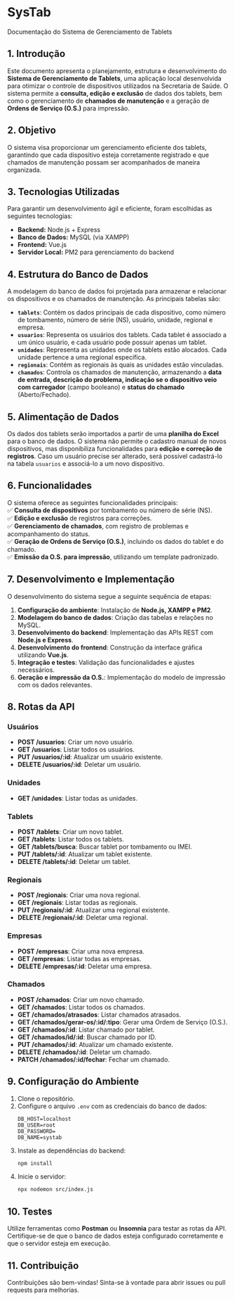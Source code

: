 # SysTab

Documentação do Sistema de Gerenciamento de Tablets

## **1. Introdução**

Este documento apresenta o planejamento, estrutura e desenvolvimento do **Sistema de Gerenciamento de Tablets**, uma aplicação local desenvolvida para otimizar o controle de dispositivos utilizados na Secretaria de Saúde. O sistema permite a **consulta, edição e exclusão** de dados dos tablets, bem como o gerenciamento de **chamados de manutenção** e a geração de **Ordens de Serviço (O.S.)** para impressão.

## **2. Objetivo**

O sistema visa proporcionar um gerenciamento eficiente dos tablets, garantindo que cada dispositivo esteja corretamente registrado e que chamados de manutenção possam ser acompanhados de maneira organizada.

## **3. Tecnologias Utilizadas**

Para garantir um desenvolvimento ágil e eficiente, foram escolhidas as seguintes tecnologias:

- **Backend:** Node.js + Express
- **Banco de Dados:** MySQL (via XAMPP)
- **Frontend:** Vue.js
- **Servidor Local:** PM2 para gerenciamento do backend

## **4. Estrutura do Banco de Dados**

A modelagem do banco de dados foi projetada para armazenar e relacionar os dispositivos e os chamados de manutenção. As principais tabelas são:

- **`tablets`**: Contém os dados principais de cada dispositivo, como número de tombamento, número de série (NS), usuário, unidade, regional e empresa.
- **`usuarios`**: Representa os usuários dos tablets. Cada tablet é associado a um único usuário, e cada usuário pode possuir apenas um tablet.
- **`unidades`**: Representa as unidades onde os tablets estão alocados. Cada unidade pertence a uma regional específica.
- **`regionais`**: Contém as regionais às quais as unidades estão vinculadas.
- **`chamados`**: Controla os chamados de manutenção, armazenando a **data de entrada, descrição do problema, indicação se o dispositivo veio com carregador** (campo booleano) e **status do chamado** (Aberto/Fechado).

## **5. Alimentação de Dados**

Os dados dos tablets serão importados a partir de uma **planilha do Excel** para o banco de dados. O sistema não permite o cadastro manual de novos dispositivos, mas disponibiliza funcionalidades para **edição e correção de registros**. Caso um usuário precise ser alterado, será possível cadastrá-lo na tabela `usuarios` e associá-lo a um novo dispositivo.

## **6. Funcionalidades**

O sistema oferece as seguintes funcionalidades principais:  
✅ **Consulta de dispositivos** por tombamento ou número de série (NS).  
✅ **Edição e exclusão** de registros para correções.  
✅ **Gerenciamento de chamados**, com registro de problemas e acompanhamento do status.  
✅ **Geração de Ordens de Serviço (O.S.)**, incluindo os dados do tablet e do chamado.  
✅ **Emissão da O.S. para impressão**, utilizando um template padronizado.

## **7. Desenvolvimento e Implementação**

O desenvolvimento do sistema segue a seguinte sequência de etapas:

1. **Configuração do ambiente**: Instalação de **Node.js, XAMPP e PM2**.
2. **Modelagem do banco de dados**: Criação das tabelas e relações no MySQL.
3. **Desenvolvimento do backend**: Implementação das APIs REST com **Node.js e Express**.
4. **Desenvolvimento do frontend**: Construção da interface gráfica utilizando **Vue.js**.
5. **Integração e testes**: Validação das funcionalidades e ajustes necessários.
6. **Geração e impressão da O.S.**: Implementação do modelo de impressão com os dados relevantes.

## **8. Rotas da API**

### **Usuários**
- **POST /usuarios**: Criar um novo usuário.
- **GET /usuarios**: Listar todos os usuários.
- **PUT /usuarios/:id**: Atualizar um usuário existente.
- **DELETE /usuarios/:id**: Deletar um usuário.

### **Unidades**
- **GET /unidades**: Listar todas as unidades.

### **Tablets**
- **POST /tablets**: Criar um novo tablet.
- **GET /tablets**: Listar todos os tablets.
- **GET /tablets/busca**: Buscar tablet por tombamento ou IMEI.
- **PUT /tablets/:id**: Atualizar um tablet existente.
- **DELETE /tablets/:id**: Deletar um tablet.

### **Regionais**
- **POST /regionais**: Criar uma nova regional.
- **GET /regionais**: Listar todas as regionais.
- **PUT /regionais/:id**: Atualizar uma regional existente.
- **DELETE /regionais/:id**: Deletar uma regional.

### **Empresas**
- **POST /empresas**: Criar uma nova empresa.
- **GET /empresas**: Listar todas as empresas.
- **DELETE /empresas/:id**: Deletar uma empresa.

### **Chamados**
- **POST /chamados**: Criar um novo chamado.
- **GET /chamados**: Listar todos os chamados.
- **GET /chamados/atrasados**: Listar chamados atrasados.
- **GET /chamados/gerar-os/:id/:tipo**: Gerar uma Ordem de Serviço (O.S.).
- **GET /chamados/:id**: Listar chamado por tablet.
- **GET /chamados/id/:id**: Buscar chamado por ID.
- **PUT /chamados/:id**: Atualizar um chamado existente.
- **DELETE /chamados/:id**: Deletar um chamado.
- **PATCH /chamados/:id/fechar**: Fechar um chamado.

## **9. Configuração do Ambiente**

1. Clone o repositório.
2. Configure o arquivo `.env` com as credenciais do banco de dados:
   ```env
   DB_HOST=localhost
   DB_USER=root
   DB_PASSWORD=
   DB_NAME=systab
   ```
3. Instale as dependências do backend:
   ```bash
   npm install
   ```
4. Inicie o servidor:
   ```bash
   npx nodemon src/index.js
   ```

## **10. Testes**

Utilize ferramentas como **Postman** ou **Insomnia** para testar as rotas da API. Certifique-se de que o banco de dados esteja configurado corretamente e que o servidor esteja em execução.

## **11. Contribuição**

Contribuições são bem-vindas! Sinta-se à vontade para abrir issues ou pull requests para melhorias.